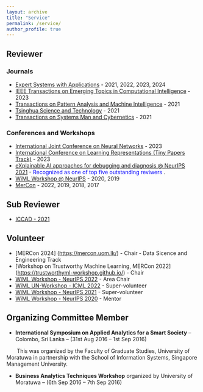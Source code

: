 ```yaml
---
layout: archive
title: "Service"
permalink: /service/
author_profile: true
---
```


## Reviewer

### Journals

* [Expert Systems with Applications](https://www.sciencedirect.com/journal/expert-systems-with-applications) - 2021, 2022, 2023, 2024
* [IEEE Transactions on Emerging Topics in Computational Intelligence](https://cis.ieee.org/publications/t-emerging-topics-in-ci) - 2023
* [Transactions on Pattern Analysis and Machine Intelligence](https://ieeexplore.ieee.org/xpl/RecentIssue.jsp?punumber=34) - 2021
* [Tsinghua Science and Technology](http://tst.tsinghuajournals.com/EN/1007-0214/home.shtml) - 2021
* [Transactions on Systems Man and Cybernetics](https://ieeexplore.ieee.org/xpl/RecentIssue.jsp?punumber=6221021) - 2021

### Conferences and Workshops
* [International Joint Conference on Neural Networks](https://2023.ijcnn.org/) - 2023
* [International Conference on Learning Representations (Tiny Papers Track)](https://iclr.cc/Conferences/2023/CallForTinyPapers) - 2023 
* [eXplainable AI approaches for debugging and diagnosis @ NeurIPS 2021](https://xai4debugging.github.io/) - <span style="color:blue"> Recognized as one of top five outstanding reviwers </span>.
* [WiML Workshop @ NeurIPS](https://wimlworkshop.org/sh_events/wiml-workshop-2020/) - 2020, 2019
* [MerCon](https://mercon.uom.lk/) - 2022, 2019, 2018, 2017

## Sub Reviewer

* [ICCAD - 2021](https://iccad.com/index.php)

## Volunteer 

* [MERCon 2024] (https://mercon.uom.lk/) - Chair - Data Sicence and Engineering Track
* [Workshop on Trustworthy Machine Learning, MERCon 2022] (https://trustworthyml-workshop.github.io/) - Chair
* [WiML Workshop - NeurIPS 2022](https://sites.google.com/view/wiml2022/) - Area Chair
* [WiML UN-Workshop - ICML 2022](https://icml.cc/virtual/2022/affinity-workshop/13481) - Super-volunteer
* [WiML Workshop - NeurIPS 2021](https://sites.google.com/view/wiml2021/committee?authuser=0/) - Super-volunteer
* [WiML Workshop - NeurIPS 2020](https://wimlworkshop.org/sh_events/wiml-workshop-2020/) - Mentor

## Organizing Committee Member

* **International Symposium on Applied Analytics for a Smart Society** – Colombo, Sri Lanka – (31st Aug 2016 – 1st Sep 2016)

&nbsp;&nbsp;&nbsp;&nbsp;&nbsp;&nbsp; This was organized by the Faculty of Graduate Studies, University of Moratuwa in partnership with the School of Information Systems, Singapore Management University.

* **Business Analytics Techniques Workshop** organized by University of Moratuwa – (6th Sep 2016 – 7th Sep 2016)

